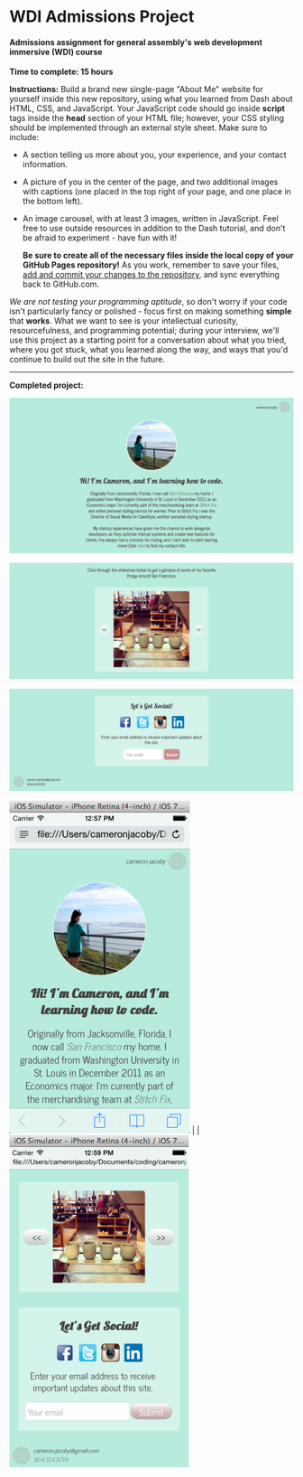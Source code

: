 WDI Admissions Project
=======================

#### Admissions assignment for general assembly's web development immersive (WDI) course

**Time to complete: 15 hours**

**Instructions:**
Build a brand new single-page "About Me" website for yourself inside this new repository, using what you learned from Dash about HTML, CSS, and JavaScript. Your JavaScript code should go inside **script** tags inside the **head** section of your HTML file; however, your CSS styling should be implemented through an external style sheet. Make sure to include:

- A section telling us more about you, your experience, and your contact information.
- A picture of you in the center of the page, and two additional images with captions (one placed in the top right of your page, and one place in the bottom left).
- An image carousel, with at least 3 images, written in JavaScript. Feel free to use outside resources in addition to the Dash tutorial, and don't be afraid to experiment - have fun with it!

  **Be sure to create all of the necessary files inside the local copy of your GitHub Pages repository!** As you work, remember to save your files, [add and commit your changes to the repository](https://help.github.com/articles/making-changes#make-a-change), and sync everything back to GitHub.com.

*We are not testing your programming aptitude*, so don't worry if your code isn't particularly fancy or polished - focus first on making something **simple** that **works**. What we want to see is your intellectual curiosity, resourcefulness, and programming potential; during your interview, we'll use this project as a starting point for a conversation about what you tried, where you got stuck, what you learned along the way, and ways that you'd continue to build out the site in the future.

--------------------

**Completed project:**

![ScreenShot](/screenshots/intro.png)

![ScreenShot](/screenshots/carousel.png)

![ScreenShot](/screenshots/social.png)

![ScreenShot](/screenshots/mobile_intro.png) | | ![ScreenShot](/screenshots/mobile_carousel_social.png)
